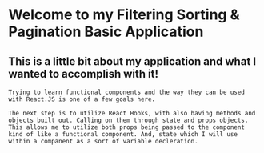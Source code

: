 # Welcome to my Filtering Sorting & Pagination Basic Application

## This is a little bit about my application and what I wanted to accomplish with it!

    Trying to learn functional components and the way they can be used with React.JS is one of a few goals here.

    The next step is to utilize React Hooks, with also having methods and objects built out. Calling on them through state and props objects. This allows me to utilize both props being passed to the component kind of like a functional component. And, state which I will use within a companent as a sort of variable decleration.

